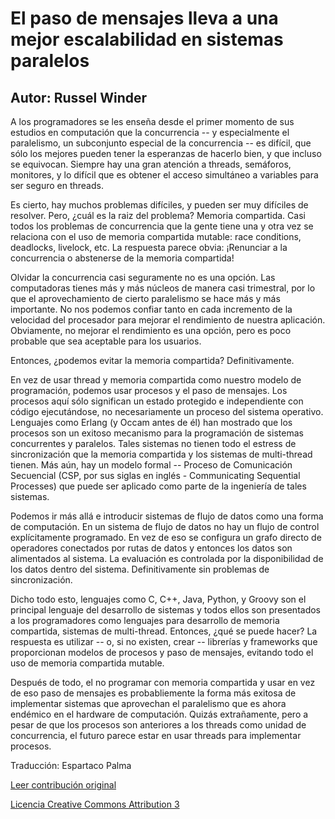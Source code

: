 El paso de mensajes lleva a una mejor escalabilidad en sistemas paralelos
===================
Autor: Russel Winder
-------------------

A los programadores se les enseña desde el primer momento de sus estudios en computación que la concurrencia -- y especialmente el paralelismo, un subconjunto especial de la concurrencia -- es difícil, que sólo los mejores pueden tener la esperanzas de hacerlo bien, y que incluso se equivocan. Siempre hay una gran atención a threads, semáforos, monitores, y lo difícil que es obtener el acceso simultáneo a variables para ser seguro en threads.

Es cierto, hay muchos problemas difíciles, y pueden ser muy difíciles de resolver. Pero, ¿cuál es la raiz del problema? Memoria compartida. Casi todos los problemas de concurrencia que la gente tiene una y otra vez se relaciona con el uso de memoria compartida mutable: race conditions, deadlocks, livelock, etc. La respuesta parece obvia: ¡Renunciar a la concurrencia o abstenerse de la memoria compartida!

Olvidar la concurrencia casi seguramente no es una opción. Las computadoras tienes más y más núcleos de manera casi trimestral, por lo que el aprovechamiento de cierto paralelismo se hace más y más importante. No nos podemos confiar tanto en cada incremento de la velocidad del procesador para mejorar el rendimiento de nuestra aplicación. Obviamente, no mejorar el rendimiento es una opción, pero es poco probable que sea aceptable para los usuarios.

Entonces, ¿podemos evitar la memoria compartida? Definitivamente.

En vez de usar thread y memoria compartida como nuestro modelo de programación, podemos usar procesos y el paso de mensajes. Los procesos aquí sólo significan un estado protegido e independiente con código ejecutándose, no necesariamente un proceso del sistema operativo. Lenguajes como Erlang (y Occam antes de él) han mostrado que los procesos son un exitoso mecanismo para la programación de sistemas concurrentes y paralelos. Tales sistemas no tienen todo el estress de sincronización que la memoria compartida y los sistemas de multi-thread tienen. Más aún, hay un modelo formal -- Proceso de Comunicación Secuencial (CSP, por sus siglas en inglés - Communicating Sequential Processes) que puede ser aplicado como parte de la ingeniería de tales sistemas.

Podemos ir más allá e introducir sistemas de flujo de datos como una forma de computación. En un sistema de flujo de datos no hay un flujo de control explícitamente programado. En vez de eso se configura un grafo directo de operadores conectados por rutas de datos y entonces los datos son alimentados al sistema. La evaluación es controlada por la disponibilidad de los datos dentro del sistema. Definitivamente sin problemas de sincronización.

Dicho todo esto, lenguajes como C, C++, Java, Python, y Groovy son el principal lenguaje del desarrollo de sistemas y todos ellos son presentados a los programadores como lenguajes para desarrollo de memoria compartida, sistemas de multi-thread. Entonces, ¿qué se puede hacer? La respuesta es utilizar -- o, si no existen, crear -- librerías y frameworks que proporcionan modelos de procesos y paso de mensajes, evitando todo el uso de memoria compartida mutable.

Después de todo, el no programar con memoria compartida y usar en vez de eso paso de mensajes es probabliemente la forma más exitosa de implementar sistemas que aprovechan el paralelismo que es ahora endémico en el hardware de computación. Quizás extrañamente, pero a pesar de que los procesos son anteriores a los threads como unidad de concurrencia, el futuro parece estar en usar threads para implementar procesos.


Traducción: Espartaco Palma

[Leer contribución original](http://programmer.97things.oreilly.com/wiki/index.php/Message_Passing_Leads_to_Better_Scalability_in_Parallel_Systems)

[Licencia Creative Commons Attribution 3](http://creativecommons.org/licenses/by/3.0/us/deed.es)